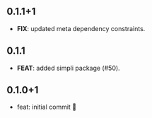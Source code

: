 ## 0.1.1+1

 - **FIX**: updated meta dependency constraints.

## 0.1.1

 - **FEAT**: added simpli package (#50).

## 0.1.0+1

- feat: initial commit 🎉
